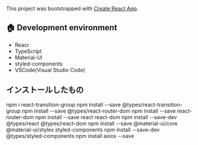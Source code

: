 This project was bootstrapped with [Create React App](https://github.com/facebook/create-react-app).

## :house: Development environment

- Reacr
- TypeScript
- Material-UI
- styled-components
- VSCode(Visual Studio Code)

## インストールしたもの

npm i react-transition-group
npm install --save @types/react-transition-group
npm install --save @types/react-router-dom
npm install --save react-router-dom
npm install --save react react-dom
npm install --save-dev @types/react @types/react-dom
npm install --save @material-ui/core @material-ui/styles styled-components
npm install --save-dev @types/styled-components
npm install axios --save
